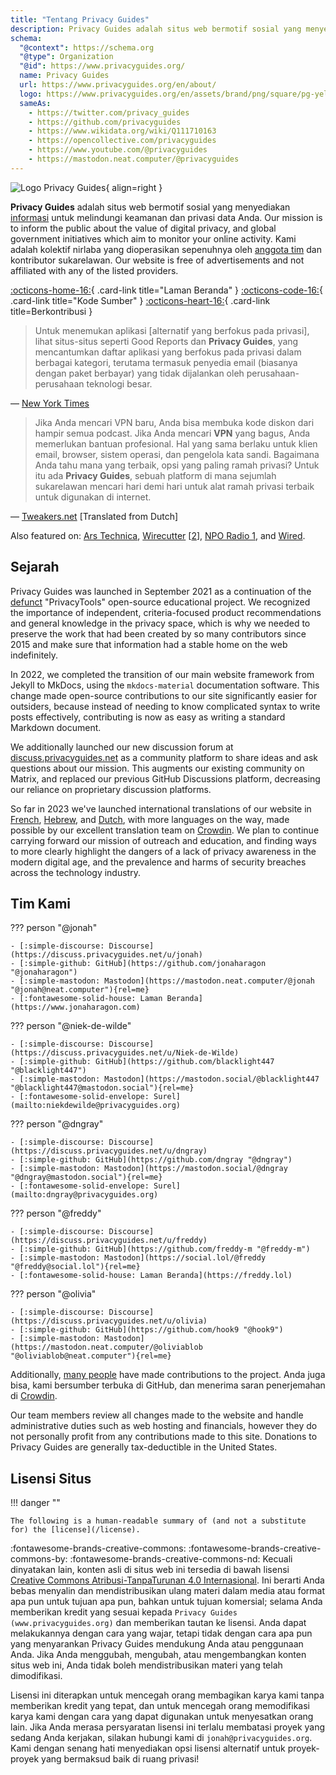 ```yaml
---
title: "Tentang Privacy Guides"
description: Privacy Guides adalah situs web bermotif sosial yang menyediakan informasi untuk melindungi keamanan dan privasi data Anda.
schema:
  "@context": https://schema.org
  "@type": Organization
  "@id": https://www.privacyguides.org/
  name: Privacy Guides
  url: https://www.privacyguides.org/en/about/
  logo: https://www.privacyguides.org/en/assets/brand/png/square/pg-yellow.png
  sameAs:
    - https://twitter.com/privacy_guides
    - https://github.com/privacyguides
    - https://www.wikidata.org/wiki/Q111710163
    - https://opencollective.com/privacyguides
    - https://www.youtube.com/@privacyguides
    - https://mastodon.neat.computer/@privacyguides
---
```


![Logo Privacy Guides](../assets/brand/PNG/Square/pg-yellow.png){ align=right }

**Privacy Guides** adalah situs web bermotif sosial yang menyediakan [informasi](/kb) untuk melindungi keamanan dan privasi data Anda. Our mission is to inform the public about the value of digital privacy, and global government initiatives which aim to monitor your online activity. Kami adalah kolektif nirlaba yang dioperasikan sepenuhnya oleh [anggota tim](https://discuss.privacyguides.net/g/team) dan kontributor sukarelawan. Our website is free of advertisements and not affiliated with any of the listed providers.

[:octicons-home-16:](https://www.privacyguides.org/){ .card-link title="Laman Beranda" }
[:octicons-code-16:](https://github.com/privacyguides/privacyguides.org){ .card-link title="Kode Sumber" }
[:octicons-heart-16:](donate.md){ .card-link title=Berkontribusi }

> Untuk menemukan aplikasi [alternatif yang berfokus pada privasi], lihat situs-situs seperti Good Reports dan **Privacy Guides**, yang mencantumkan daftar aplikasi yang berfokus pada privasi dalam berbagai kategori, terutama termasuk penyedia email (biasanya dengan paket berbayar) yang tidak dijalankan oleh perusahaan-perusahaan teknologi besar.

— [New York Times](https://www.nytimes.com/wirecutter/guides/online-security-social-media-privacy/)

> Jika Anda mencari VPN baru, Anda bisa membuka kode diskon dari hampir semua podcast. Jika Anda mencari **VPN** yang bagus, Anda memerlukan bantuan profesional. Hal yang sama berlaku untuk klien email, browser, sistem operasi, dan pengelola kata sandi. Bagaimana Anda tahu mana yang terbaik, opsi yang paling ramah privasi? Untuk itu ada **Privacy Guides**, sebuah platform di mana sejumlah sukarelawan mencari hari demi hari untuk alat ramah privasi terbaik untuk digunakan di internet.

— [Tweakers.net](https://tweakers.net/reviews/10568/op-zoek-naar-privacyvriendelijke-tools-niek-de-wilde-van-privacy-guides.html) [Translated from Dutch]

Also featured on: [Ars Technica](https://arstechnica.com/gadgets/2022/02/is-firefox-ok/), [Wirecutter](https://www.nytimes.com/wirecutter/guides/practical-guide-to-securing-windows-pc/) [[2](https://www.nytimes.com/wirecutter/guides/practical-guide-to-securing-your-mac/)], [NPO Radio 1](https://www.nporadio1.nl/nieuws/binnenland/8eaff3a2-8b29-4f63-9b74-36d2b28b1fe1/ooit-online-eens-wat-doms-geplaatst-ga-jezelf-eens-googlen-en-kijk-dan-wat-je-tegenkomt), and [Wired](https://www.wired.com/story/firefox-mozilla-2022/).

## Sejarah

Privacy Guides was launched in September 2021 as a continuation of the [defunct](privacytools.md) "PrivacyTools" open-source educational project. We recognized the importance of independent, criteria-focused product recommendations and general knowledge in the privacy space, which is why we needed to preserve the work that had been created by so many contributors since 2015 and make sure that information had a stable home on the web indefinitely.

In 2022, we completed the transition of our main website framework from Jekyll to MkDocs, using the `mkdocs-material` documentation software. This change made open-source contributions to our site significantly easier for outsiders, because instead of needing to know complicated syntax to write posts effectively, contributing is now as easy as writing a standard Markdown document.

We additionally launched our new discussion forum at [discuss.privacyguides.net](https://discuss.privacyguides.net/) as a community platform to share ideas and ask questions about our mission. This augments our existing community on Matrix, and replaced our previous GitHub Discussions platform, decreasing our reliance on proprietary discussion platforms.

So far in 2023 we've launched international translations of our website in [French](/fr/), [Hebrew](/he/), and [Dutch](/nl/), with more languages on the way, made possible by our excellent translation team on [Crowdin](https://crowdin.com/project/privacyguides). We plan to continue carrying forward our mission of outreach and education, and finding ways to more clearly highlight the dangers of a lack of privacy awareness in the modern digital age, and the prevalence and harms of security breaches across the technology industry.

## Tim Kami

??? person "@jonah"

    - [:simple-discourse: Discourse](https://discuss.privacyguides.net/u/jonah)
    - [:simple-github: GitHub](https://github.com/jonaharagon "@jonaharagon")
    - [:simple-mastodon: Mastodon](https://mastodon.neat.computer/@jonah "@jonah@neat.computer"){rel=me}
    - [:fontawesome-solid-house: Laman Beranda](https://www.jonaharagon.com)

??? person "@niek-de-wilde"

    - [:simple-discourse: Discourse](https://discuss.privacyguides.net/u/Niek-de-Wilde)
    - [:simple-github: GitHub](https://github.com/blacklight447 "@blacklight447")
    - [:simple-mastodon: Mastodon](https://mastodon.social/@blacklight447 "@blacklight447@mastodon.social"){rel=me}
    - [:fontawesome-solid-envelope: Surel](mailto:niekdewilde@privacyguides.org)

??? person "@dngray"

    - [:simple-discourse: Discourse](https://discuss.privacyguides.net/u/dngray)
    - [:simple-github: GitHub](https://github.com/dngray "@dngray")
    - [:simple-mastodon: Mastodon](https://mastodon.social/@dngray "@dngray@mastodon.social"){rel=me}
    - [:fontawesome-solid-envelope: Surel](mailto:dngray@privacyguides.org)

??? person "@freddy"

    - [:simple-discourse: Discourse](https://discuss.privacyguides.net/u/freddy)
    - [:simple-github: GitHub](https://github.com/freddy-m "@freddy-m")
    - [:simple-mastodon: Mastodon](https://social.lol/@freddy "@freddy@social.lol"){rel=me}
    - [:fontawesome-solid-house: Laman Beranda](https://freddy.lol)

??? person "@olivia"

    - [:simple-discourse: Discourse](https://discuss.privacyguides.net/u/olivia)
    - [:simple-github: GitHub](https://github.com/hook9 "@hook9")
    - [:simple-mastodon: Mastodon](https://mastodon.neat.computer/@oliviablob "@oliviablob@neat.computer"){rel=me}

Additionally, [many people](https://github.com/privacyguides/privacyguides.org/graphs/contributors) have made contributions to the project. Anda juga bisa, kami bersumber terbuka di GitHub, dan menerima saran penerjemahan di [Crowdin](https://crowdin.com/project/privacyguides).

Our team members review all changes made to the website and handle administrative duties such as web hosting and financials, however they do not personally profit from any contributions made to this site. Donations to Privacy Guides are generally tax-deductible in the United States.

## Lisensi Situs

!!! danger ""

    The following is a human-readable summary of (and not a substitute for) the [license](/license).

:fontawesome-brands-creative-commons: :fontawesome-brands-creative-commons-by: :fontawesome-brands-creative-commons-nd: Kecuali dinyatakan lain, konten asli di situs web ini tersedia di bawah lisensi [Creative Commons Atribusi-TanpaTurunan 4.0 Internasional](https://github.com/privacyguides/privacyguides.org/blob/main/LICENSE). Ini berarti Anda bebas menyalin dan mendistribusikan ulang materi dalam media atau format apa pun untuk tujuan apa pun, bahkan untuk tujuan komersial; selama Anda memberikan kredit yang sesuai kepada `Privacy Guides (www.privacyguides.org)` dan memberikan tautan ke lisensi. Anda dapat melakukannya dengan cara yang wajar, tetapi tidak dengan cara apa pun yang menyarankan Privacy Guides mendukung Anda atau penggunaan Anda. Jika Anda menggubah, mengubah, atau mengembangkan konten situs web ini, Anda tidak boleh mendistribusikan materi yang telah dimodifikasi.

Lisensi ini diterapkan untuk mencegah orang membagikan karya kami tanpa memberikan kredit yang tepat, dan untuk mencegah orang memodifikasi karya kami dengan cara yang dapat digunakan untuk menyesatkan orang lain. Jika Anda merasa persyaratan lisensi ini terlalu membatasi proyek yang sedang Anda kerjakan, silakan hubungi kami di `jonah@privacyguides.org`. Kami dengan senang hati menyediakan opsi lisensi alternatif untuk proyek-proyek yang bermaksud baik di ruang privasi!
